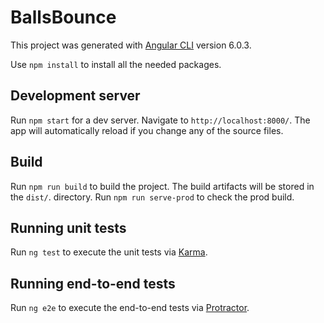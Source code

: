 # BallsBounce

This project was generated with [Angular CLI](https://github.com/angular/angular-cli) version 6.0.3.

Use `npm install` to install all the needed packages.

## Development server

Run `npm start` for a dev server. Navigate to `http://localhost:8000/`. The app will automatically reload if you change any of the source files.

## Build

Run `npm run build` to build the project. The build artifacts will be stored in the `dist/`. directory. 
Run `npm run serve-prod` to check the prod build.

## Running unit tests

Run `ng test` to execute the unit tests via [Karma](https://karma-runner.github.io).

## Running end-to-end tests

Run `ng e2e` to execute the end-to-end tests via [Protractor](http://www.protractortest.org/).
